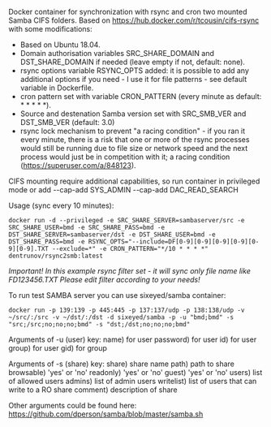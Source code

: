 Docker container for synchronization with rsync and cron two mounted Samba CIFS folders.
Based on https://hub.docker.com/r/tcousin/cifs-rsync with some modifications:
- Based on Ubuntu 18.04.
- Domain authorisation variables SRC_SHARE_DOMAIN and DST_SHARE_DOMAIN if needed (leave empty if not, default: none).
- rsync options variable RSYNC_OPTS added: it is possible to add any additional options if you need - I use it for file patterns - see default variable in Dockerfile.
- cron pattern set with variable CRON_PATTERN (every minute as default: * * * * *).
- Source and destenation Samba version set with SRC_SMB_VER and DST_SMB_VER (default: 3.0)
- rsync lock mechanism to prevent "a racing condition" - if you ran it every minute, there is a risk that one or more of the rsync processes would still be running due to file size or network speed and the next process would just be in competition with it; a racing condition (https://superuser.com/a/848123).

CIFS mounting require additional capabilities, so run container in privileged mode or add --cap-add SYS_ADMIN --cap-add DAC_READ_SEARCH

Usage (sync every 10 minutes):
```
docker run -d --privileged -e SRC_SHARE_SERVER=sambaserver/src -e SRC_SHARE_USER=bmd -e SRC_SHARE_PASS=bmd -e DST_SHARE_SERVER=sambaserver/dst -e DST_SHARE_USER=bmd -e DST_SHARE_PASS=bmd -e RSYNC_OPTS="--include=DF[0-9][0-9][0-9][0-9][0-9][0-9].TXT --exclude=*" -e CRON_PATTERN="*/10 * * * *" dentrunov/rsync2smb:latest
```
*Important! In this example rsync filter set - it will sync only file name like FD123456.TXT Please edit filter according to your needs!*

To run test SAMBA server you can use sixeyed/samba container:
```
docker run -p 139:139 -p 445:445 -p 137:137/udp -p 138:138/udp -v ~/src/:/src -v ~/dst/:/dst -d sixeyed/samba -p -u "bmd;bmd" -s "src;/src;no;no;no;bmd" -s "dst;/dst;no;no;no;bmd"
```

Arguments of -u (user) key:
  name) for user
  password) for user
  id) for user
  group) for user
  gid) for group

Arguments of -s (share) key:
  share) share name
  path) path to share
  browsable) 'yes' or 'no'
  readonly) 'yes' or 'no'
  guest) 'yes' or 'no'
  users) list of allowed users
  admins) list of admin users
  writelist) list of users that can write to a RO share
  comment) description of share

Other arguments could be found here: https://github.com/dperson/samba/blob/master/samba.sh



